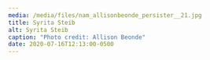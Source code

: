 ```yaml
---
media: /media/files/nam_allisonbeonde_persister__21.jpg
title: Syrita Steib
alt: Syrita Steib
caption: "Photo credit: Allison Beonde"
date: 2020-07-16T12:13:00-0500
---
```

